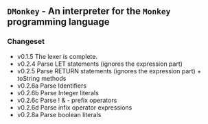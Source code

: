 ## `DMonkey` - An interpreter for the `Monkey` programming language

### Changeset
* v0.1.5 The lexer is complete.
* v0.2.4 Parse LET statements (ignores the expression part)
* v0.2.5 Parse RETURN statements (ignores the expression part) + toString methods
* v0.2.6a Parse Identifiers
* v0.2.6b Parse Integer literals
* v0.2.6c Parse ! & - prefix operators
* v0.2.6d Parse infix operator expressions
* v0.2.8a Parse boolean literals

